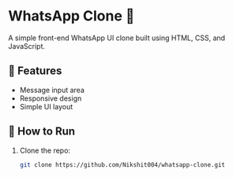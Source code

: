 # WhatsApp Clone 💬

A simple front-end WhatsApp UI clone built using HTML, CSS, and JavaScript.

## 🚀 Features
- Message input area
- Responsive design
- Simple UI layout

## 📂 How to Run
1. Clone the repo:
   ```bash
   git clone https://github.com/Nikshit004/whatsapp-clone.git

